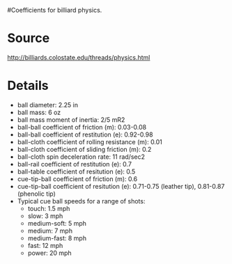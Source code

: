 #Coefficients for billiard physics.

# Source #

http://billiards.colostate.edu/threads/physics.html

# Details #

  * ball diameter: 2.25 in
  * ball mass: 6 oz
  * ball mass moment of inertia: 2/5 mR2
  * ball-ball coefficient of friction (m): 0.03-0.08
  * ball-ball coefficient of restitution (e): 0.92-0.98
  * ball-cloth coefficient of rolling resistance (m): 0.01
  * ball-cloth coefficient of sliding friction (m): 0.2
  * ball-cloth spin deceleration rate: 11 rad/sec2
  * ball-rail coefficient of restitution (e): 0.7
  * ball-table coefficient of resitution (e): 0.5
  * cue-tip-ball coefficient of friction (m): 0.6
  * cue-tip-ball coefficient of resitution (e): 0.71-0.75 (leather tip), 0.81-0.87 (phenolic tip)
  * Typical cue ball speeds for a range of shots:
    * touch: 1.5 mph
    * slow: 3 mph
    * medium-soft: 5 mph
    * medium: 7 mph
    * medium-fast: 8 mph
    * fast: 12 mph
    * power: 20 mph